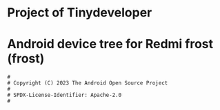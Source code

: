# Project of Tinydeveloper
# Android device tree for Redmi frost (frost)

```
#
# Copyright (C) 2023 The Android Open Source Project
#
# SPDX-License-Identifier: Apache-2.0
#
```
